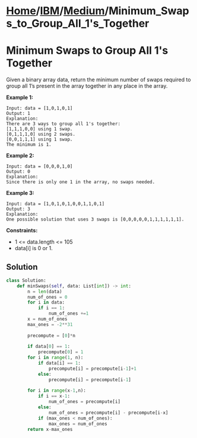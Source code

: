 # [Home](./../..)/[IBM](./..)/[Medium](./)/Minimum_Swaps_to_Group_All_1's_Together
<h1>Minimum Swaps to Group All 1's Together</h1>

<p>
Given a binary array data, return the minimum number of swaps required to group all 1’s present in the array together in any place in the array.

</p>

<b>Example 1:</b>

    Input: data = [1,0,1,0,1]
    Output: 1
    Explanation: 
    There are 3 ways to group all 1's together:
    [1,1,1,0,0] using 1 swap.
    [0,1,1,1,0] using 2 swaps.
    [0,0,1,1,1] using 1 swap.
    The minimum is 1.
    
<b>Example 2:</b>

    Input: data = [0,0,0,1,0]
    Output: 0
    Explanation: 
    Since there is only one 1 in the array, no swaps needed.
    
<b>Example 3:</b>

    Input: data = [1,0,1,0,1,0,0,1,1,0,1]
    Output: 3
    Explanation: 
    One possible solution that uses 3 swaps is [0,0,0,0,0,1,1,1,1,1,1].

<b>Constraints:</b>

- 1 <= data.length <= 105
- data[i] is 0 or 1.

<h2>Solution</h2>

```python
class Solution:
    def minSwaps(self, data: List[int]) -> int:
        n = len(data)
        num_of_ones = 0
        for i in data:
            if i == 1:
                num_of_ones +=1
        x = num_of_ones
        max_ones = -2**31
        
        precompute = [0]*n
        
        if data[0] == 1:
            precompute[0] = 1
        for i in range(1, n):
            if data[i] == 1:
                precompute[i] = precompute[i-1]+1
            else:
                precompute[i] = precompute[i-1]
                
        for i in range(x-1,n):
            if i == x-1:
                num_of_ones = precompute[i]
            else:
                num_of_ones = precompute[i] - precompute[i-x]
            if (max_ones < num_of_ones):
                max_ones = num_of_ones    
        return x-max_ones
```
